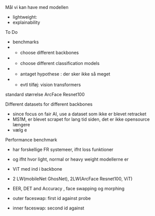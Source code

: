 
Mål vi kan have med modellen
- lightweight: 
- explainability


To Do 
- benchmarks
- - choose different backbones 
- - choose different classification models 
- - antaget hypothese : der sker ikke så meget 
- - evtl tilføj: vision transformers 

standard størrelse ArcFace Resnet100

Different datasets for different backbones 
- since focus on fair AI, use a dataset som ikke er blevet retracket 
- MS1M, er blevet scrapet for lang tid siden, det er ikke opensource længere 
- vælg e

Performance benchmark
- har forskellige FR systemeer, ifht loss funktioner 
- og ifht hvor light, normal or heavy weight modellerne er
- ViT med ind i backbone 
- 2 LW(mobileNet GhosNet), 2LW(ArcFace Resnet100, ViT) 

- EER, DET and Accuracy , face swapping og morphing 
- outer faceswap: first id against probe
- inner faceswap: second id against 